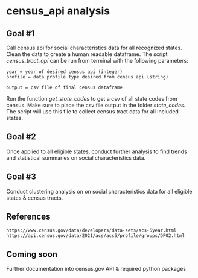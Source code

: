 # census_api analysis

## Goal #1

Call census api for social characteristics data for all recognized states. Clean the data to create a human readable dataframe. The script _census_tract_api_ can be run from terminal with the following parameters:

```
year = year of desired census api (integer)
profile = data profile type desired from census api (string)

output = csv file of final census dataframe
```

Run the function _get_state_codes_ to get a csv of all state codes from census. Make sure to place the csv file output in the folder _state_codes_. The script will use this file to collect census tract data for all included states.

## Goal #2
Once applied to all eligible states, conduct further analysis to find trends and statistical summaries on social characteristics data.

## Goal #3
Conduct clustering analysis on on social characteristics data for all eligible states & census tracts.

## References
```
https://www.census.gov/data/developers/data-sets/acs-5year.html
https://api.census.gov/data/2021/acs/acs5/profile/groups/DP02.html
```

## Coming soon

Further documentation into census.gov API & required python packages


